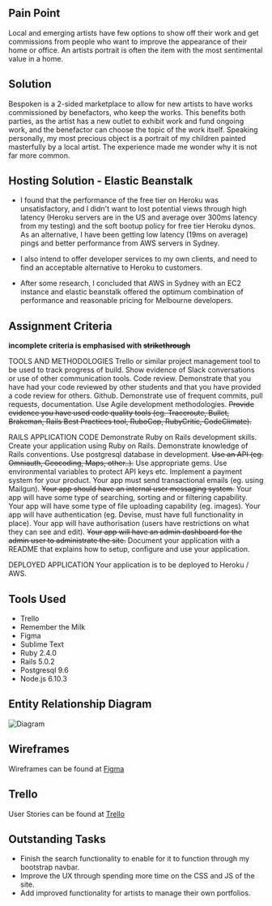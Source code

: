 

## Pain Point

Local and emerging artists have few options to show off their work and get commissions from people who want to improve the appearance of their home or office. An artists portrait is often the item with the most sentimental value in a home. 

## Solution

Bespoken is a 2-sided marketplace to allow for new artists to have works commissioned by benefactors, who keep the works. This benefits both parties, as the artist has a new outlet to exhibit work and fund ongoing work, and the benefactor can choose the topic of the work itself. Speaking personally, my most precious object is a portrait of my children painted masterfully by a local artist. The experience made me wonder why it is not far more common.

## Hosting Solution - Elastic Beanstalk

- I found that the performance of the free tier on Heroku was unsatisfactory, and I didn't want to lost potential views through high latency (Heroku servers are in the US and average over 300ms latency from my testing) and the soft bootup policy for free tier Heroku dynos. As an alternative, I have been getting low latency (19ms on average) pings and better performance from AWS servers in Sydney. 

- I also intend to offer developer services to my own clients, and need to find an acceptable alternative to Heroku to customers.

- After some research, I concluded that AWS in Sydney with an EC2 instance and elastic beanstalk offered the optimum combination of performance and reasonable pricing for Melbourne developers.


## Assignment Criteria

**incomplete criteria is emphasised with ~~strikethrough~~**

TOOLS AND METHODOLOGIES
Trello or similar project management tool to be used to track progress of build.
Show evidence of Slack conversations or use of other communication tools.
Code review. Demonstrate that you have had your code reviewed by other students and that you have provided a code review for others.
Github. Demonstrate use of frequent commits, pull requests, documentation.
Use Agile development methodologies.
~~Provide evidence you have used code quality tools (eg. Traceroute, Bullet, Brakeman, Rails Best Practices tool, RuboCop, RubyCritic, CodeClimate).~~

RAILS APPLICATION CODE
Demonstrate Ruby on Rails development skills.
Create your application using Ruby on Rails.
Demonstrate knowledge of Rails conventions.
Use postgresql database in development.
~~Use an API (eg. Omniauth, Geocoding, Maps, other..).~~
Use appropriate gems.
Use environmental variables to protect API keys etc.
Implement a payment system for your product.
Your app must send transactional emails (eg. using Mailgun).
~~Your app should have an internal user messaging system.~~
Your app will have some type of searching, sorting and or filtering capability.
Your app will have some type of file uploading capability (eg. images).
Your app will have authentication (eg. Devise, must have full functionality in place).
Your app will have authorisation (users have restrictions on what they can see and edit).
~~Your app will have an admin dashboard for the admin user to administrate the site.~~
Document your application with a README that explains how to setup, configure and use your application.

DEPLOYED APPLICATION
Your application is to be deployed to Heroku / AWS.


## Tools Used

- Trello
- Remember the Milk
- Figma
- Sublime Text
- Ruby 2.4.0
- Rails 5.0.2
- Postgresql 9.6
- Node.js 6.10.3

## Entity Relationship Diagram

![Diagram](https://photos.google.com/album/AF1QipO1fcv4cencgD4iDl1B0H3KDJXtWwGvGPR2qhOG)

## Wireframes

Wireframes can be found at [Figma](https://www.figma.com/file/dwydxHCCczx75ObCFBOd8f6M/Bespoken?node-id=16%3A3)

## Trello

User Stories can be found at [Trello](https://trello.com/b/2DnkijST/cfa-project-bespoken-for-artists)

## Outstanding Tasks

- Finish the search functionality to enable for it to function through my bootstrap navbar.
- Improve the UX through spending more time on the CSS and JS of the site.
- Add improved functionality for artists to manage their own portfolios.


